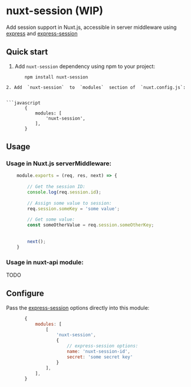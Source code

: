 # nuxt-session (WIP)
Add session support in Nuxt.js, accessible in server middleware using [express](https://github.com/expressjs/express) and [express-session](https://github.com/expressjs/session)


## Quick start

1. Add `nuxt-session` dependency using npm to your project:
```
       npm install nuxt-session
	
2. Add  `nuxt-session`  to  `modules`  section of  `nuxt.config.js`:

    
```javascript
       {    
           modules: [
               'nuxt-session', 
           ],
       }
```

## Usage

### Usage in Nuxt.js serverMiddleware:
```javascript
    module.exports = (req, res, next) => {
        
        // Get the session ID:
        console.log(req.session.id);
    
        // Assign some value to session:
        req.session.someKey = 'some value';
        
        // Get some value:
        const someOtherValue = req.session.someOtherKey;
		
		
		next();
    }
```
	
### Usage in nuxt-api module:

TODO

## Configure

Pass the [express-session](https://github.com/expressjs/session) options directly into this module:
    
```javascript
       {    
           modules: [
               [
                   'nuxt-session', 
                   {
                       // express-session options:
                       name: 'nuxt-session-id',
                       secret: 'some secret key'
                   }
               ],
           ],
       }
```